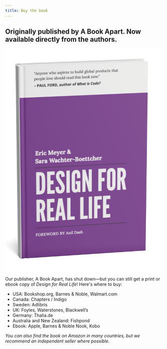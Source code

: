 ```yaml
---
title: Buy the book
---
```

## Originally published by A Book Apart. Now available directly from the authors.

![Mockup of Design for Real Life print edition with the new 2024 cover](../image/dfrl-new-cover.png "Design for Real Life")

Our publisher, A Book Apart, has shut down—but you can still get a print or ebook copy of *Design for Real Life*!  Here's where to buy: 

- USA: Bookshop.org, Barnes & Noble, Walmart.com
- Canada: Chapters / Indigo 
- Sweden: Adlibris
- UK: Foyles, Waterstones, Blackwell’s
- Germany: Thalia.de
- Australia and New Zealand: Fishpond
- Ebook: Apple, Barnes & Noble Nook, Kobo

*You can also find the book on Amazon in many countries, but we recommend an independent seller where possible.*
